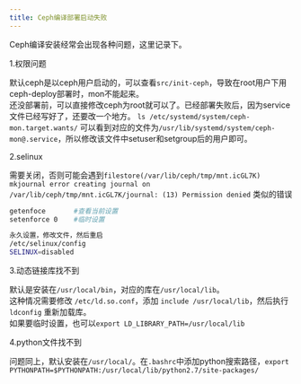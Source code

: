 ```yaml
---
title: Ceph编译部署启动失败
---
```


Ceph编译安装经常会出现各种问题，这里记录下。

1.权限问题

默认ceph是以ceph用户启动的，可以查看`src/init-ceph`，导致在root用户下用ceph-deploy部署时，mon不能起来。    
还没部署前，可以直接修改ceph为root就可以了。已经部署失败后，因为service文件已经写好了，还要改一个地方。
`ls /etc/systemd/system/ceph-mon.target.wants/` 可以看到对应的文件为`/usr/lib/systemd/system/ceph-mon@.service`，所以修改该文件中setuser和setgroup后的用户即可。

2.selinux

需要关闭，否则可能会遇到`filestore(/var/lib/ceph/tmp/mnt.icGL7K) mkjournal error creating journal on /var/lib/ceph/tmp/mnt.icGL7K/journal: (13) Permission denied` 类似的错误

```sh
getenfoce       #查看当前设置
setenforce 0    #临时设置

永久设置，修改文件，然后重启
/etc/selinux/config
SELINUX=disabled
```

3.动态链接库找不到

默认是安装在`/usr/local/bin`，对应的库在`/usr/local/lib`。   
这种情况需要修改 `/etc/ld.so.conf`，添加 `include /usr/local/lib`，然后执行`ldconfig` 重新加载库。    
如果要临时设置，也可以`export LD_LIBRARY_PATH=/usr/local/lib`

4.python文件找不到

问题同上，默认安装在`/usr/local/`。在`.bashrc`中添加python搜索路径，`export PYTHONPATH=$PYTHONPATH:/usr/local/lib/python2.7/site-packages/`